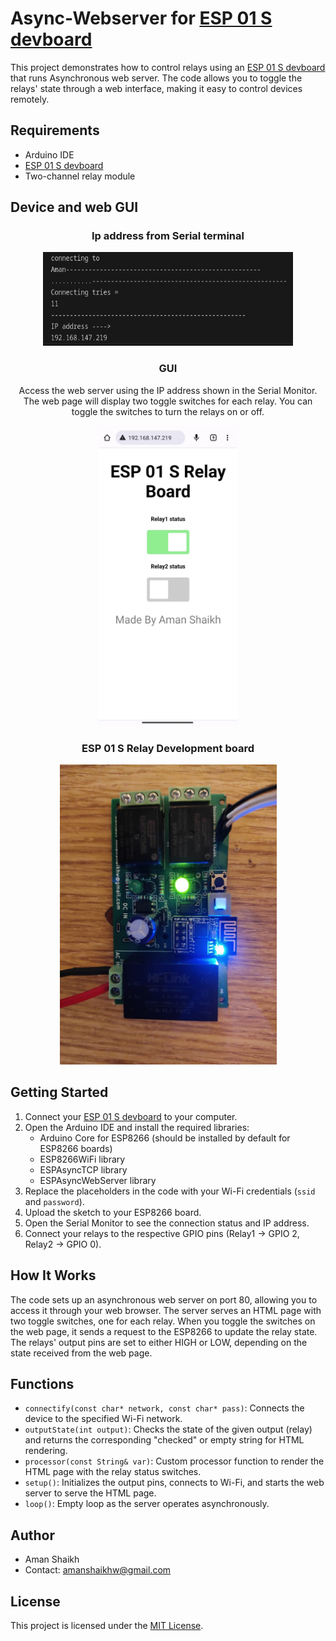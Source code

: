 # Async-Webserver for [ESP 01 S devboard](https://github.com/aman983/ESP-01S_Relay_Module)

This project demonstrates how to control relays using an [ESP 01 S devboard](https://github.com/aman983/ESP-01S_Relay_Module) that runs Asynchronous web server. The code allows you to toggle the relays' state through a web interface, making it easy to control devices remotely.

## Requirements

- Arduino IDE
- [ESP 01 S devboard](https://github.com/aman983/ESP-01S_Relay_Module)
- Two-channel relay module

## Device and web GUI
<h3 align="center">Ip address from Serial terminal</h3>
<p align="center">
  <img src="https://github.com/aman983/Async-Webserver-ESP-01-S-devboard-/blob/main/Assets/Terminal.png" height = 150 width = 400 >
</p>
<h3 align="center">GUI</h3>
<p align="center">
   Access the web server using the IP address shown in the Serial Monitor. The web page will display two toggle switches for each relay. You can toggle the switches to turn the relays on or off.</p>
   <p align="center">
      <img src="https://github.com/aman983/Async-Webserver-ESP-01-S-devboard-/blob/main/Assets/webserver.jpeg" height = 480 width = 222 >
   </p>
<h3 align="center">ESP 01 S Relay Development board</h3>
<p align="center">
  <img src="https://github.com/aman983/Async-Webserver-ESP-01-S-devboard-/blob/main/Assets/board.jpeg" height = 480 width = 347 >
</p>


## Getting Started

1. Connect your [ESP 01 S devboard](https://github.com/aman983/ESP-01S_Relay_Module) to your computer.
2. Open the Arduino IDE and install the required libraries:
   - Arduino Core for ESP8266 (should be installed by default for ESP8266 boards)
   - ESP8266WiFi library
   - ESPAsyncTCP library
   - ESPAsyncWebServer library
3. Replace the placeholders in the code with your Wi-Fi credentials (`ssid` and `password`).
4. Upload the sketch to your ESP8266 board.
5. Open the Serial Monitor to see the connection status and IP address.
6. Connect your relays to the respective GPIO pins (Relay1 -> GPIO 2, Relay2 -> GPIO 0).

## How It Works

The code sets up an asynchronous web server on port 80, allowing you to access it through your web browser. The server serves an HTML page with two toggle switches, one for each relay. When you toggle the switches on the web page, it sends a request to the ESP8266 to update the relay state. The relays' output pins are set to either HIGH or LOW, depending on the state received from the web page.

## Functions

- `connectify(const char* network, const char* pass)`: Connects the device to the specified Wi-Fi network.
- `outputState(int output)`: Checks the state of the given output (relay) and returns the corresponding "checked" or empty string for HTML rendering.
- `processor(const String& var)`: Custom processor function to render the HTML page with the relay status switches.
- `setup()`: Initializes the output pins, connects to Wi-Fi, and starts the web server to serve the HTML page.
- `loop()`: Empty loop as the server operates asynchronously.




## Author

- Aman Shaikh
- Contact: amanshaikhw@gmail.com

## License

This project is licensed under the [MIT License](LICENSE).
